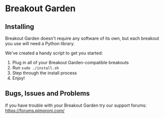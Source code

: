 # Breakout Garden

## Installing

Breakout Garden doesn't require any software of its own, but each breakout you use will need a Python library.

We've created a handy script to get you started:

1. Plug in all of your Breakout Garden-compatible breakouts
2. Run `sudo ./install.sh`
3. Step through the install process
4. Enjoy!

## Bugs, Issues and Problems

If you have trouble with your Breakout Garden try our support forums: https://forums.pimoroni.com/
